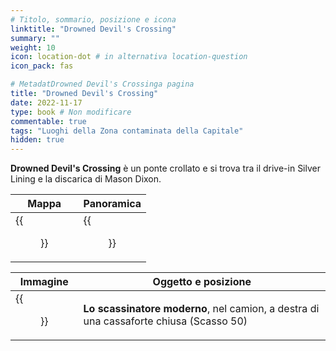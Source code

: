 ```yaml
---
# Titolo, sommario, posizione e icona
linktitle: "Drowned Devil's Crossing"
summary: ""
weight: 10
icon: location-dot # in alternativa location-question
icon_pack: fas

# MetadatDrowned Devil's Crossinga pagina
title: "Drowned Devil's Crossing"
date: 2022-11-17
type: book # Non modificare
commentable: true
tags: "Luoghi della Zona contaminata della Capitale"
hidden: true
---
```


<div class="fo3">



**Drowned Devil's Crossing** è un ponte crollato e si trova tra il drive-in Silver Lining e la discarica di Mason Dixon.

| Mappa                                   | Panoramica                                       |
| --------------------------------------- | ------------------------------------------------ |
| {{<figure src="fo3/DD_Crossing_loc.webp">}} | {{<figure src="fo3/Drowned_Devil's_Crossing.webp">}} |

| Immagine                                                        | Oggetto e posizione                                                                    |
| --------------------------------------------------------------- | -------------------------------------------------------------------------------------- |
| {{<figure src="fo3/Drowned_Devil's_Crossing_Tumblers_Today.webp">}} | **Lo scassinatore moderno**, nel camion, a destra di una cassaforte chiusa (Scasso 50) |


</div>
